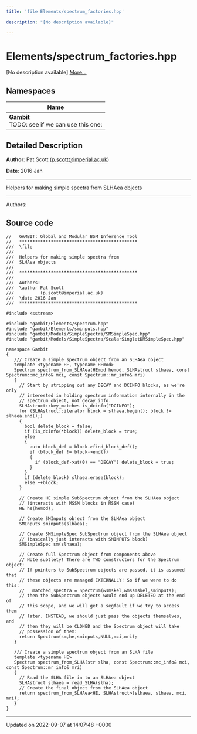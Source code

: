 ```yaml
---
title: 'file Elements/spectrum_factories.hpp'

description: "[No description available]"

---
```


# Elements/spectrum_factories.hpp

[No description available] [More...](#detailed-description)

## Namespaces

| Name           |
| -------------- |
| **[Gambit](/documentation/code/namespaces/namespacegambit/)** <br>TODO: see if we can use this one:  |

## Detailed Description


**Author**: Pat Scott ([p.scott@imperial.ac.uk](mailto:p.scott@imperial.ac.uk)) 

**Date**: 2016 Jan 

------------------

Helpers for making simple spectra from SLHAea objects



------------------

Authors: 




## Source code

```
//   GAMBIT: Global and Modular BSM Inference Tool
//   *********************************************
///  \file
///
///  Helpers for making simple spectra from
///  SLHAea objects
///
///  *********************************************
///
///  Authors:
///  \author Pat Scott
///          (p.scott@imperial.ac.uk)
///  \date 2016 Jan
///  *********************************************

#include <sstream>

#include "gambit/Elements/spectrum.hpp"
#include "gambit/Elements/sminputs.hpp"
#include "gambit/Models/SimpleSpectra/SMSimpleSpec.hpp"
#include "gambit/Models/SimpleSpectra/ScalarSingletDMSimpleSpec.hpp"

namespace Gambit
{
   /// Create a simple spectrum object from an SLHAea object
   template <typename HE, typename HEmod>
   Spectrum spectrum_from_SLHAea(HEmod hemod, SLHAstruct slhaea, const Spectrum::mc_info& mci, const Spectrum::mr_info& mri)
   {
     // Start by stripping out any DECAY and DCINFO blocks, as we're only
     // interested in holding spectrum information internally in the
     // spectrum object, not decay info.
     SLHAstruct::key_matches is_dcinfo("DCINFO");
     for (SLHAstruct::iterator block = slhaea.begin(); block != slhaea.end();)
     {
       bool delete_block = false;
       if (is_dcinfo(*block)) delete_block = true;
       else
       {
         auto block_def = block->find_block_def();
         if (block_def != block->end())
         {
           if (block_def->at(0) == "DECAY") delete_block = true;
         }
       }
       if (delete_block) slhaea.erase(block);
       else ++block;
     }

     // Create HE simple SubSpectrum object from the SLHAea object
     // (interacts with MSSM blocks in MSSM case)
     HE he(hemod);

     // Create SMInputs object from the SLHAea object
     SMInputs sminputs(slhaea);

     // Create SMSimpleSpec SubSpectrum object from the SLHAea object
     // (basically just interacts with SMINPUTS block)
     SMSimpleSpec sm(slhaea);

     // Create full Spectrum object from components above
     // Note subtlety! There are TWO constructors for the Spectrum object:
     // If pointers to SubSpectrum objects are passed, it is assumed that
     // these objects are managed EXTERNALLY! So if we were to do this:
     //   matched_spectra = Spectrum(&smskel,&mssmskel,sminputs);
     // then the SubSpectrum objects would end up DELETED at the end of
     // this scope, and we will get a segfault if we try to access them
     // later. INSTEAD, we should just pass the objects themselves, and
     // then they will be CLONED and the Spectrum object will take
     // possession of them:
     return Spectrum(sm,he,sminputs,NULL,mci,mri);
   }

   /// Create a simple spectrum object from an SLHA file
   template <typename HE>
   Spectrum spectrum_from_SLHA(str slha, const Spectrum::mc_info& mci, const Spectrum::mr_info& mri)
   {
     // Read the SLHA file in to an SLHAea object
     SLHAstruct slhaea = read_SLHA(slha);
     // Create the final object from the SLHAea object
     return spectrum_from_SLHAea<HE, SLHAstruct>(slhaea, slhaea, mci, mri);
   }
}
```


-------------------------------

Updated on 2022-09-07 at 14:07:48 +0000
